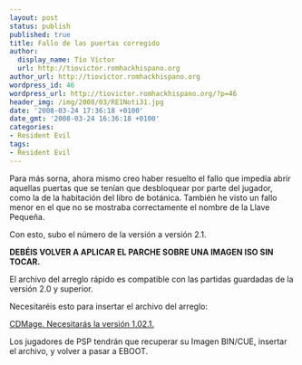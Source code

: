 ```yaml
---
layout: post
status: publish
published: true
title: Fallo de las puertas corregido
author:
  display_name: Tío Víctor
  url: http://tiovictor.romhackhispano.org
author_url: http://tiovictor.romhackhispano.org
wordpress_id: 46
wordpress_url: http://tiovictor.romhackhispano.org/?p=46
header_img: /img/2008/03/RE1Noti31.jpg
date: '2008-03-24 17:36:18 +0100'
date_gmt: '2008-03-24 16:36:18 +0100'
categories:
- Resident Evil
tags:
- Resident Evil
---
```

Para más sorna, ahora mismo creo haber resuelto el fallo que impedía abrir aquellas puertas que se tenían que desbloquear por parte del jugador, como la de la habitación del libro de botánica. También he visto un fallo menor en el que no se mostraba correctamente el nombre de la Llave Pequeña.

Con esto, subo el número de la versión a versión 2.1.

**DEBÉIS VOLVER A APLICAR EL PARCHE SOBRE UNA IMAGEN ISO SIN TOCAR.**

El archivo del arreglo rápido es compatible con las partidas guardadas de la versión 2.0 y superior.

Necesitaréis esto para insertar el archivo del arreglo:

<a href="http://www.geocities.com/cdmage/">CDMage. Necesitarás la versión 1.02.1.</a>

Los jugadores de PSP tendrán que recuperar su Imagen BIN/CUE, insertar el archivo, y volver a pasar a EBOOT.